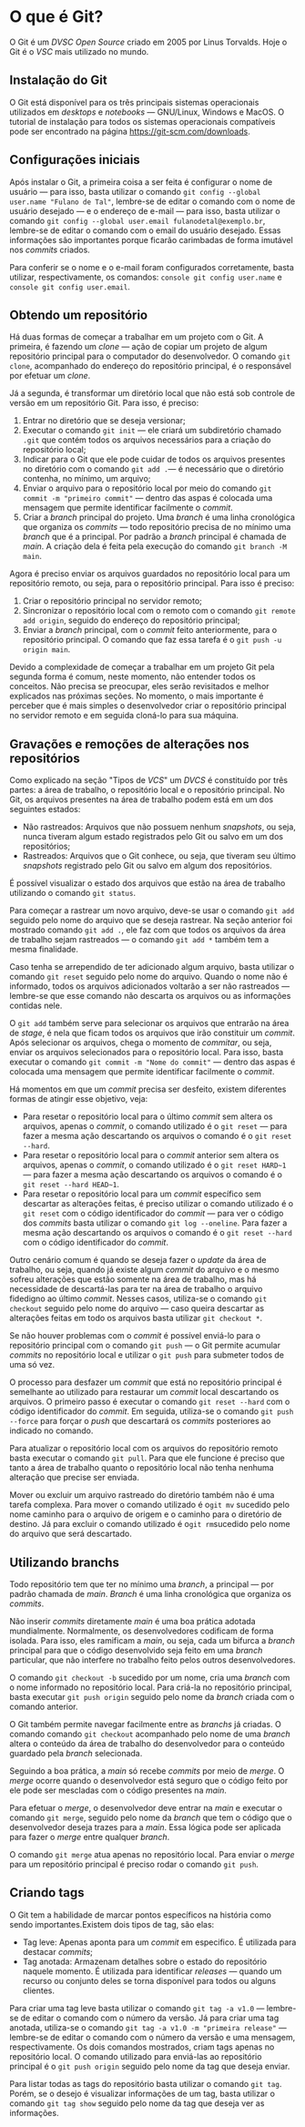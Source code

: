 # O que é Git?

O Git é um *DVSC* *Open Source* criado em 2005 por Linus Torvalds. Hoje o Git é o *VSC* mais utilizado no mundo. 

## Instalação do Git

O Git está disponível para os três principais sistemas operacionais utilizados em *desktops* e *notebooks* — GNU/Linux, Windows e MacOS. O tutorial de instalação para todos os  sistemas operacionais compatíveis pode ser encontrado na página <https://git-scm.com/downloads>.

## Configurações iniciais

Após instalar o Git, a primeira coisa a ser feita é configurar o nome de usuário — para isso, basta utilizar o comando `git config --global user.name "Fulano de Tal"`, lembre-se de editar o comando com o nome de usuário desejado —  e o endereço de e-mail — para isso, basta utilizar o comando `git config --global user.email fulanodetal@exemplo.br`, lembre-se de editar o comando com o email do usuário desejado. Essas informações são importantes porque ficarão carimbadas de forma imutável nos *commits* criados.

Para conferir se o nome e o e-mail foram configurados corretamente, basta utilizar, respectivamente, os comandos: `console
git config user.name` e `console
git config user.email`.

## Obtendo um repositório

Há duas formas de começar a trabalhar em um projeto com o Git. A primeira, é fazendo um *clone* —  ação de copiar um projeto de algum repositório principal para o computador do desenvolvedor. O comando `git clone`, acompanhado do endereço do repositório principal, é o responsável por efetuar um *clone*. 

 Já a segunda, é transformar um diretório local que não está sob controle de versão em um repositório Git. Para isso, é preciso: 

 1. Entrar no diretório que se deseja versionar;
 2. Executar o comando  `git init` — ele criará um subdiretório chamado `.git` que contém todos os arquivos necessários para a criação do repositório local;
 3. Indicar para o Git que ele pode cuidar de todos os arquivos presentes no diretório com o comando `git add .`— é necessário que o diretório contenha, no mínimo, um arquivo; 
 4. Enviar o arquivo para o repositório local por meio do comando `git commit -m "primeiro commit"` — dentro das aspas é colocada uma mensagem que permite identificar facilmente o *commit*.
 5. Criar a *branch* principal do projeto. Uma *branch* é uma linha cronológica que organiza os *commits* —  todo repositório precisa de no mínimo uma *branch* que é a principal. Por padrão a *branch* principal é chamada de *main*. A criação dela é feita pela execução do comando `git branch -M main`.

Agora é preciso enviar os arquivos guardados no repositório local para um repositório remoto, ou seja, para o repositório principal. Para isso é preciso:

 1.  Criar o repositório principal no servidor remoto;
 2. Sincronizar o repositório local com o remoto com o comando `git remote add origin`, seguido do endereço do repositório principal;
 3. Enviar a *branch* principal, com o *commit* feito anteriormente, para o repositório principal. O comando que faz essa tarefa é o `git push -u origin main`.

Devido a complexidade de começar a trabalhar em um projeto Git pela segunda forma é comum, neste momento, não entender todos os conceitos. Não precisa se preocupar, eles serão revisitados e melhor explicados nas próximas seções. No momento, o mais importante é perceber que é mais simples o desenvolvedor criar o repositório principal no servidor remoto e em seguida cloná-lo para sua máquina.

## Gravações e remoções de alterações nos repositórios

Como explicado na seção "Tipos de *VCS*" um *DVCS* é constituído por  três partes: a área de trabalho, o repositório local e o repositório principal. No Git, os arquivos presentes na área de trabalho podem está em um dos seguintes estados:

 - Não rastreados: Arquivos que não possuem nenhum *snapshots*, ou seja, nunca tiveram algum estado registrados pelo Git ou salvo em um dos repositórios;
 - Rastreados: Arquivos que o Git conhece, ou seja, que tiveram seu último *snapshots* registrado pelo Git ou salvo em algum dos repositórios.
 
 É possível visualizar o estado dos arquivos que estão na área de trabalho utilizando o comando `git status`. 

Para começar a rastrear um novo arquivo, deve-se usar o comando `git add` seguido pelo nome do arquivo que se deseja rastrear. Na seção anterior foi mostrado comando `git add .`, ele faz com que todos os arquivos da área de trabalho sejam rastreados —  o comando `git add *` também tem a mesma finalidade.  

Caso tenha se arrependido de ter adicionado algum arquivo, basta utilizar o comando `git reset` seguido pelo nome do arquivo. Quando o nome não é informado, todos os arquivos adicionados voltarão a ser não rastreados — lembre-se que esse comando não descarta os arquivos ou as informações contidas nele.

O `git add` também serve para selecionar os arquivos que entrarão na área de *stage*, é nela que ficam todos os arquivos que irão constituir um *commit*.  Após selecionar os arquivos, chega o momento de *commitar*, ou seja, enviar os arquivos selecionados para o repositório local. Para isso, basta executar o comando `git commit -m "Nome do commit"` — dentro das aspas é colocada uma mensagem que permite identificar facilmente o *commit*. 

Há momentos em que um *commit* precisa ser desfeito, existem diferentes formas de atingir esse objetivo, veja:

 - Para resetar o repositório local para o último *commit* sem altera os arquivos, apenas o *commit*, o comando utilizado é o `git reset` — para fazer a mesma ação descartando os arquivos o comando é o `git reset --hard`. 
 - Para resetar o repositório local para o *commit* anterior sem altera os arquivos, apenas o *commit*, o comando utilizado é o `git reset HARD~1` — para fazer a mesma ação descartando os arquivos o comando é o `git reset --hard HEAD~1`. 
 - Para resetar o repositório local para um *commit* específico sem descartar as alterações feitas, é preciso utilizar o comando utilizado é o `git reset` com o código identificador do *commit* — para ver o código dos *commits* basta utilizar o comando `git log --oneline`. Para fazer a mesma ação descartando os arquivos o comando é o `git reset --hard` com o código identificador do *commit*.

Outro cenário comum é quando se deseja fazer o *update* da área de trabalho, ou seja, quando já existe algum *commit* do arquivo e o mesmo sofreu alterações que estão somente na área de trabalho, mas há necessidade de descartá-las para ter na área de trabalho o arquivo fidedigno ao último *commit*. Nesses casos, utiliza-se o comando `git checkout` seguido pelo nome do arquivo — caso queira descartar as alterações feitas em todo os arquivos basta utilizar `git checkout *`.

Se não houver problemas  com o *commit* é possível enviá-lo para o repositório principal com o comando `git push` — o Git permite acumular *commits* no repositório local e utilizar o `git push` para submeter todos de uma só vez. 

O processo para desfazer um *commit* que está no repositório principal é semelhante ao utilizado para restaurar um *commit* local descartando os arquivos. O primeiro passo é executar o  comando `git reset --hard` com o código identificador do *commit*. Em seguida, utiliza-se o comando `git push --force` para forçar o *push* que descartará os *commits* posteriores ao indicado no comando.

Para atualizar o repositório local com os arquivos do repositório remoto basta executar o comando `git pull`. Para que ele funcione é preciso que tanto a área de trabalho quanto o repositório local não tenha nenhuma alteração que precise ser enviada.

Mover ou excluir um arquivo rastreado do diretório também  não é uma tarefa complexa. Para mover o comando utilizado é o`git mv` sucedido pelo nome caminho para o arquivo de origem e o caminho para o diretório de destino. Já para excluir o comando utilizado é o`git rm`sucedido pelo nome do arquivo que será descartado.

## Utilizando branchs

Todo repositório tem que ter no mínimo uma *branch*, a principal — por padrão chamada de *main*. *Branch* é uma linha cronológica que organiza os *commits*.

Não inserir *commits* diretamente *main* é uma boa prática adotada mundialmente. Normalmente, os desenvolvedores codificam de forma isolada. Para isso, eles ramificam a *main*, ou seja, cada um bifurca a *branch* principal para que o código desenvolvido seja feito em uma *branch* particular, que não interfere no trabalho feito pelos outros desenvolvedores. 

O comando `git checkout -b` sucedido por um nome, cria uma *branch* com o nome informado no repositório local. Para criá-la no repositório principal, basta executar `git push origin` seguido pelo nome da *branch* criada com o comando anterior.

O Git também permite navegar facilmente entre as *branchs* já criadas. O comando comando `git checkout` acompanhado pelo nome de uma *branch* altera o conteúdo da área de trabalho do desenvolvedor para o conteúdo guardado pela *branch* selecionada.

Seguindo a boa prática, a *main* só recebe *commits* por meio de *merge*. O *merge* ocorre quando o desenvolvedor está seguro que o código feito por ele pode ser mescladas com o código presentes na *main*.

Para efetuar o *merge*, o desenvolvedor deve entrar na *main* e executar o comando `git merge`, seguido pelo nome da *branch* que tem o código que o desenvolvedor deseja trazes para a *main*. Essa lógica pode ser aplicada para fazer o *merge* entre qualquer *branch*.

O comando `git merge` atua apenas no repositório local. Para enviar o *merge* para um repositório  principal é preciso rodar o comando `git push`.

## Criando tags

O Git tem a habilidade de marcar pontos específicos na história como sendo importantes.Existem dois tipos de tag, são elas: 

 - Tag leve: Apenas aponta para um *commit* em especifico. É utilizada para destacar *commits*;
 - Tag anotada: Armazenam detalhes sobre o estado do repositório naquele momento. É utilizada para identificar *releases* — quando um recurso ou conjunto deles se torna disponível para todos ou alguns clientes.

Para criar uma tag leve basta utilizar o comando `git tag -a v1.0` —  lembre-se de editar o comando com o número da versão. Já para criar uma tag anotada, utiliza-se o comando `git tag -a v1.0 -m "primeira release"` —  lembre-se de editar o comando com o número da versão e uma mensagem, respectivamente. Os dois comandos mostrados, criam tags apenas no repositório local. O comando utilizado para enviá-las ao repositório principal  é o `git push origin` seguido pelo nome da tag que  deseja enviar.

Para listar todas as tags do repositório basta utilizar o comando `git tag`. Porém, se o desejo é visualizar informações de um tag, basta utilizar o comando `git tag show` seguido pelo nome da tag que deseja ver as informações.

